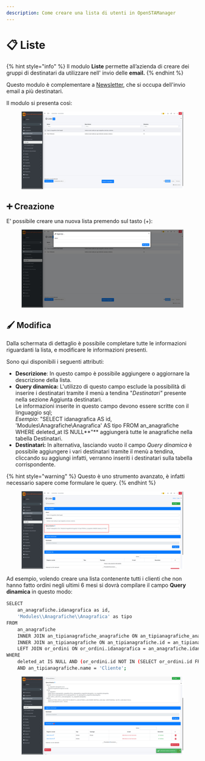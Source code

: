 ```yaml
---
description: Come creare una lista di utenti in OpenSTAManager
---
```


# 📋 Liste

{% hint style="info" %}
Il modulo **Liste** permette all’azienda di creare dei gruppi di destinatari da utilizzare nell' invio delle **email.**
{% endhint %}

Questo modulo è complementare a [Newsletter](newsletter.md), che si occupa dell'invio email a più destinatari.

Il modulo si presenta così:

<figure><img src="../../../.gitbook/assets/immagine (111).png" alt=""><figcaption></figcaption></figure>

## ➕ Creazione

E' possibile creare una nuova lista premendo sul tasto (+):

<figure><img src="../../../.gitbook/assets/immagine (112).png" alt=""><figcaption></figcaption></figure>

## 🖌️ Modifica

Dalla schermata di dettaglio è possibile completare tutte le informazioni riguardanti la lista, e modificare le informazioni presenti.

Sono qui disponibili i seguenti attributi:

* **Descrizione**: In questo campo è possibile aggiungere o aggiornare la descrizione della lista.
* **Query dinamica:** L'utilizzo di questo campo esclude la possibilità di inserire i destinatari tramite il menù a tendina "_Destinatari"_ presente nella sezione Aggiunta destinatari.\
  Le informazioni inserite in questo campo devono essere scritte con il linguaggio sql;\
  _Esempio_: "SELECT idanagrafica AS id, 'Modules\Anagrafiche\Anagrafica' AS tipo FROM an\_anagrafiche WHERE deleted\_at IS NULL**"** aggiungerà tutte le anagrafiche nella tabella Destinatari.
* **Destinatari:** In alternativa, lasciando vuoto il campo _Query dinamica_ è possibile aggiungere i vari destinatari tramite il menù a tendina, cliccando su aggiungi infatti, verranno inseriti i destinatari sulla tabella corrispondente.

{% hint style="warning" %}
Questo è uno strumento avanzato, è infatti necessario sapere come formulare le query.
{% endhint %}

<figure><img src="../../../.gitbook/assets/immagine (113).png" alt=""><figcaption></figcaption></figure>

Ad esempio, volendo creare una lista contenente tutti i clienti che non hanno fatto ordini negli ultimi 6 mesi si dovrà compilare il campo **Query dinamica** in questo modo:

```bash
SELECT
    an_anagrafiche.idanagrafica as id,
    'Modules\\Anagrafiche\\Anagrafica' as tipo
FROM
    an_anagrafiche
    INNER JOIN an_tipianagrafiche_anagrafiche ON an_tipianagrafiche_anagrafiche.idanagrafica = an_anagrafiche.idanagrafica
    INNER JOIN an_tipianagrafiche ON an_tipianagrafiche.id = an_tipianagrafiche_anagrafiche.idtipoanagrafica
    LEFT JOIN or_ordini ON or_ordini.idanagrafica = an_anagrafiche.idanagrafica
WHERE
    deleted_at IS NULL AND (or_ordini.id NOT IN (SELECT or_ordini.id FROM or_ordini WHERE MONTH(or_ordini.data) > (MONTH(NOW()) - 6)) OR or_ordini.data IS NULL)
    AND an_tipianagrafiche.name = 'Cliente';
```

<figure><img src="../../../.gitbook/assets/immagine (56).png" alt=""><figcaption></figcaption></figure>
